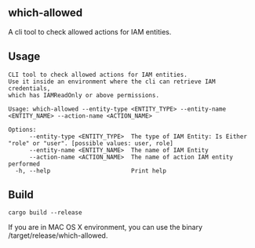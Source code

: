 ## which-allowed
A cli tool to check allowed actions for IAM entities.


## Usage
```
CLI tool to check allowed actions for IAM entities.
Use it inside an environment where the cli can retrieve IAM credentials,
which has IAMReadOnly or above permissions.

Usage: which-allowed --entity-type <ENTITY_TYPE> --entity-name <ENTITY_NAME> --action-name <ACTION_NAME>

Options:
      --entity-type <ENTITY_TYPE>  The type of IAM Entity: Is Either "role" or "user". [possible values: user, role]
      --entity-name <ENTITY_NAME>  The name of IAM Entity
      --action-name <ACTION_NAME>  The name of action IAM entity performed
  -h, --help                       Print help
```

## Build
`cargo build --release`

If you are in MAC OS X environment, you can use the binary /target/release/which-allowed.
